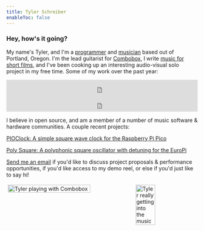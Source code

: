 ```yaml
---
title: Tyler Schreiber
enableToc: false
---
```


### Hey, how's it going?

My name's Tyler, and I'm a [programmer](https://github.com/t-schreibs) and [musician](https://scribble-t.bandcamp.com) based out of Portland, Oregon. I'm the lead guitarist for [Combobox](https://www.combobox.band), I write [music for short films](https://www.imdb.com/name/nm8233727/), and I've been cooking up an interesting audio-visual solo project in my free time. Some of my work over the past year:

<iframe style="border: 0; width: 100%; height: 42px;" src="https://bandcamp.com/EmbeddedPlayer/track=110125775/size=small/bgcol=ffffff/linkcol=0687f5/transparent=true/" seamless><a href="https://scribble-t.bandcamp.com/track/1-5">1-5 by scribble t</a></iframe>

<iframe style="border: 0; width: 100%; height: 42px;" src="https://bandcamp.com/EmbeddedPlayer/track=3390187097/size=small/bgcol=ffffff/linkcol=0687f5/transparent=true/" seamless><a href="https://scribble-t.bandcamp.com/track/4-6">4-6 by scribble t</a></iframe>

I believe in open source, and am a member of a number of music software & hardware communities. A couple recent projects:

[PIOClock: A simple square wave clock for the Raspberry Pi Pico](https://github.com/t-schreibs/PIOClock)

[Poly Square: A polyphonic square oscillator with detuning for the EuroPi](https://github.com/t-schreibs/EuroPi/blob/main/software/contrib/poly_square.py)

<a href="mailto:tylereschreiber@gmail.com">Send me an email</a> if you'd like to discuss project proposals & performance opportunities, if you'd like access to my demo reel, or else if you'd just like to say hi!

<div style="display: flex;">
  <img src="/Combobox-48.jpg" alt="Tyler playing with Combobox" width="66%" style="object-fit: cover; padding: 4px;"/>
  <img src="/Combobox-33.jpg" alt="Tyler really getting into the music" width="32%" style="object-fit: cover; padding: 4px;"/>
</div>

